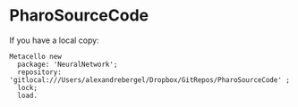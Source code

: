 # PharoSourceCode

If you have a local copy:
```
Metacello new
  package: 'NeuralNetwork';
  repository: 'gitlocal:///Users/alexandrebergel/Dropbox/GitRepos/PharoSourceCode' ;
  lock;
  load.
```
